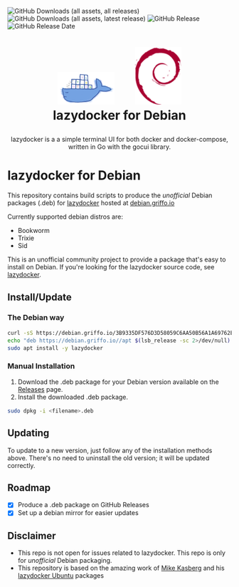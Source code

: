 ![GitHub Downloads (all assets, all releases)](https://img.shields.io/github/downloads/dariogriffo/lazydocker-debian/total)
![GitHub Downloads (all assets, latest release)](https://img.shields.io/github/downloads/dariogriffo/lazydocker-debian/latest/total)
![GitHub Release](https://img.shields.io/github/v/release/dariogriffo/lazydocker-debian)
![GitHub Release Date](https://img.shields.io/github/release-date/dariogriffo/lazydocker-debian)

<h1>
   <p align="center">
     <a href="https://lazydocker.org/"><img src="https://github.com/dariogriffo/lazydocker-debian/blob/main/lazydocker-logo.png" alt="lazydocker Logo" width="128" style="margin-right: 20px"></a>
     <a href="https://www.debian.org/"><img src="https://github.com/dariogriffo/lazydocker-debian/blob/main/debian-logo.png" alt="Debian Logo" width="104" style="margin-left: 20px"></a>
     <br>lazydocker for Debian
   </p>
</h1>
<p align="center">
 lazydocker is a a simple terminal UI for both docker and docker-compose, written in Go with the gocui library.
</p>

# lazydocker for Debian

This repository contains build scripts to produce the _unofficial_ Debian packages
(.deb) for [lazydocker](https://github.com/jesseduffield/lazydocker/) hosted at [debian.griffo.io](https://debian.griffo.io)

Currently supported debian distros are:
- Bookworm
- Trixie
- Sid

This is an unofficial community project to provide a package that's easy to
install on Debian. If you're looking for the lazydocker source code, see
[lazydocker](https://github.com/jesseduffield/lazydocker/).

## Install/Update

### The Debian way

```sh
curl -sS https://debian.griffo.io/3B9335DF576D3D58059C6AA50B56A1A69762E9FF.asc | gpg --dearmor --yes -o /etc/apt/trusted.gpg.d/debian.griffo.io.gpg
echo "deb https://debian.griffo.io//apt $(lsb_release -sc 2>/dev/null) main" | sudo tee /etc/apt/sources.list.d/debian.griffo.io.list
sudo apt install -y lazydocker
```

### Manual Installation

1. Download the .deb package for your Debian version available on
   the [Releases](https://github.com/dariogriffo/lazydocker-debian/releases) page.
2. Install the downloaded .deb package.

```sh
sudo dpkg -i <filename>.deb
```
## Updating

To update to a new version, just follow any of the installation methods above. There's no need to uninstall the old version; it will be updated correctly.

## Roadmap

- [x] Produce a .deb package on GitHub Releases
- [x] Set up a debian mirror for easier updates

## Disclaimer

- This repo is not open for issues related to lazydocker. This repo is only for _unofficial_ Debian packaging.
- This repository is based on the amazing work of [Mike Kasberg](https://github.com/mkasberg) and his [lazydocker Ubuntu](https://github.com/mkasberg/lazydocker-ubuntu) packages
